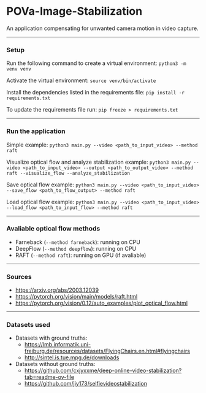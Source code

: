 # POVa-Image-Stabilization
An application compensating for unwanted camera motion in video capture.

---

### Setup
Run the following command to create a virtual environment:
`python3 -m venv venv`

Activate the virtual environment:
`source venv/bin/activate`

Install the dependencies listed in the requirements file:
`pip install -r requirements.txt`

To update the requirements file run:
`pip freeze > requirements.txt`

---

### Run the application
Simple example:
`python3 main.py --video <path_to_input_video> --method raft`

Visualize optical flow and analyze stabilization example:
`python3 main.py --video <path_to_input_video> --output <path_to_output_video> --method raft --visualize_flow --analyze_stabilization`

Save optical flow example:
`python3 main.py --video <path_to_input_video> --save_flow <path_to_flow_output> --method raft`

Load optical flow example:
`python3 main.py --video <path_to_input_video> --load_flow <path_to_input_flow> --method raft`

---

### Avaliable optical flow methods
- Farneback (`--method farneback`): running on CPU
- DeepFlow (`--method deepflow`): running on CPU
- RAFT (`--method raft`): running on GPU (if avaliable)

---

### Sources
- https://arxiv.org/abs/2003.12039
- https://pytorch.org/vision/main/models/raft.html
- https://pytorch.org/vision/0.12/auto_examples/plot_optical_flow.html

---

### Datasets used
- Datasets with ground truths:
    - https://lmb.informatik.uni-freiburg.de/resources/datasets/FlyingChairs.en.html#flyingchairs
    - http://sintel.is.tue.mpg.de/downloads
- Datasets without ground truths:
    - https://github.com/cxjyxxme/deep-online-video-stabilization?tab=readme-ov-file
    - https://github.com/jiy173/selfievideostabilization